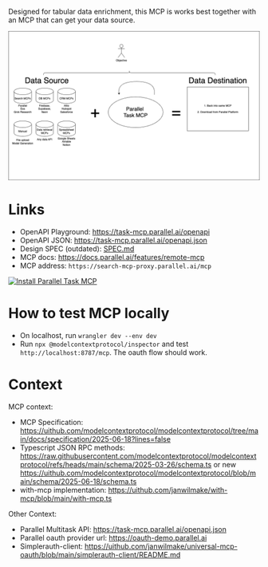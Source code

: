 Designed for tabular data enrichment, this MCP is works best together with an MCP that can get your data source.

![](mcp-apps.drawio.png)

# Links

- OpenAPI Playground: https://task-mcp.parallel.ai/openapi
- OpenAPI JSON: https://task-mcp.parallel.ai/openapi.json
- Design SPEC (outdated): [SPEC.md](SPEC.md)
- MCP docs: https://docs.parallel.ai/features/remote-mcp
- MCP address: `https://search-mcp-proxy.parallel.ai/mcp`

[![Install Parallel Task MCP](https://img.shields.io/badge/Install_MCP-Parallel%20Task%20MCP-black?style=for-the-badge)](https://installthismcp.com/Parallel%20Task%20MCP?url=https%3A%2F%2Ftask-mcp.parallel.ai%2Fmcp)

# How to test MCP locally

- On localhost, run `wrangler dev --env dev`
- Run `npx @modelcontextprotocol/inspector` and test `http://localhost:8787/mcp`. The oauth flow should work.

# Context

MCP context:

- MCP Specification: https://uithub.com/modelcontextprotocol/modelcontextprotocol/tree/main/docs/specification/2025-06-18?lines=false
- Typescript JSON RPC methods: https://raw.githubusercontent.com/modelcontextprotocol/modelcontextprotocol/refs/heads/main/schema/2025-03-26/schema.ts or new https://uithub.com/modelcontextprotocol/modelcontextprotocol/blob/main/schema/2025-06-18/schema.ts
- with-mcp implementation: https://uithub.com/janwilmake/with-mcp/blob/main/with-mcp.ts

Other Context:

- Parallel Multitask API: https://task-mcp.parallel.ai/openapi.json
- Parallel oauth provider url: https://oauth-demo.parallel.ai
- Simplerauth-client: https://uithub.com/janwilmake/universal-mcp-oauth/blob/main/simplerauth-client/README.md
